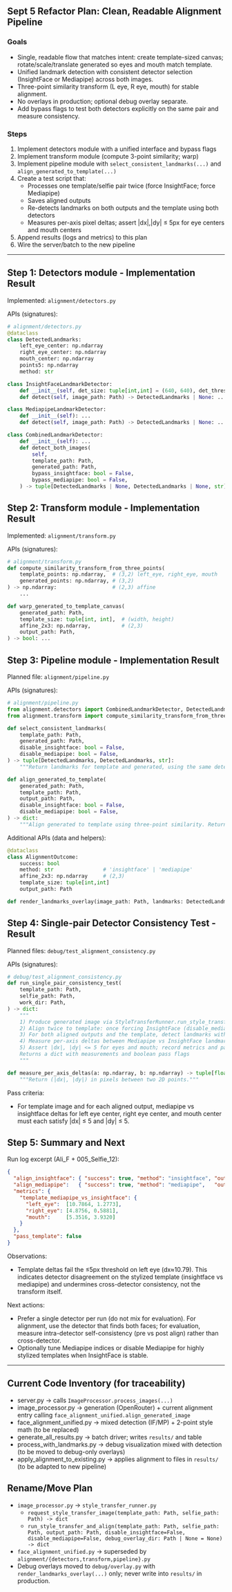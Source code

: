 ## Sept 5 Refactor Plan: Clean, Readable Alignment Pipeline

### Goals
- Single, readable flow that matches intent: create template-sized canvas; rotate/scale/translate generated so eyes and mouth match template.
- Unified landmark detection with consistent detector selection (InsightFace or Mediapipe) across both images.
- Three-point similarity transform (L eye, R eye, mouth) for stable alignment.
- No overlays in production; optional debug overlay separate.
- Add bypass flags to test both detectors explicitly on the same pair and measure consistency.

### Steps
1) Implement detectors module with a unified interface and bypass flags
2) Implement transform module (compute 3-point similarity; warp)
3) Implement pipeline module with `select_consistent_landmarks(...)` and `align_generated_to_template(...)`
4) Create a test script that:
   - Processes one template/selfie pair twice (force InsightFace; force Mediapipe)
   - Saves aligned outputs
   - Re-detects landmarks on both outputs and the template using both detectors
   - Measures per-axis pixel deltas; assert |dx|,|dy| ≤ 5px for eye centers and mouth centers
5) Append results (logs and metrics) to this plan
6) Wire the server/batch to the new pipeline 

---

## Step 1: Detectors module - Implementation Result
Implemented: `alignment/detectors.py`

APIs (signatures):
```python
# alignment/detectors.py
@dataclass
class DetectedLandmarks:
    left_eye_center: np.ndarray
    right_eye_center: np.ndarray
    mouth_center: np.ndarray
    points5: np.ndarray
    method: str

class InsightFaceLandmarkDetector:
    def __init__(self, det_size: tuple[int,int] = (640, 640), det_thresh: float = 0.35): ...
    def detect(self, image_path: Path) -> DetectedLandmarks | None: ...

class MediapipeLandmarkDetector:
    def __init__(self): ...
    def detect(self, image_path: Path) -> DetectedLandmarks | None: ...

class CombinedLandmarkDetector:
    def __init__(self): ...
    def detect_both_images(
        self,
        template_path: Path,
        generated_path: Path,
        bypass_insightface: bool = False,
        bypass_mediapipe: bool = False,
    ) -> tuple[DetectedLandmarks | None, DetectedLandmarks | None, str]: ...
```

## Step 2: Transform module - Implementation Result
Implemented: `alignment/transform.py`

APIs (signatures):
```python
# alignment/transform.py
def compute_similarity_transform_from_three_points(
    template_points: np.ndarray,  # (3,2) left_eye, right_eye, mouth
    generated_points: np.ndarray, # (3,2)
) -> np.ndarray:                  # (2,3) affine
    ...

def warp_generated_to_template_canvas(
    generated_path: Path,
    template_size: tuple[int, int],  # (width, height)
    affine_2x3: np.ndarray,          # (2,3)
    output_path: Path,
) -> bool: ...
```

## Step 3: Pipeline module - Implementation Result
Planned file: `alignment/pipeline.py`

APIs (signatures):
```python
# alignment/pipeline.py
from alignment.detectors import CombinedLandmarkDetector, DetectedLandmarks
from alignment.transform import compute_similarity_transform_from_three_points, warp_generated_to_template_canvas

def select_consistent_landmarks(
    template_path: Path,
    generated_path: Path,
    disable_insightface: bool = False,
    disable_mediapipe: bool = False,
) -> tuple[DetectedLandmarks, DetectedLandmarks, str]:
    """Return landmarks for template and generated, using the same detector ('insightface' or 'mediapipe'). Raises on failure."""

def align_generated_to_template(
    generated_path: Path,
    template_path: Path,
    output_path: Path,
    disable_insightface: bool = False,
    disable_mediapipe: bool = False,
) -> dict:
    """Align generated to template using three-point similarity. Returns dict with keys: success, method, affine (2x3), output_path."""
```

Additional APIs (data and helpers):
```python
@dataclass
class AlignmentOutcome:
    success: bool
    method: str                # 'insightface' | 'mediapipe'
    affine_2x3: np.ndarray     # (2,3)
    template_size: tuple[int,int]
    output_path: Path

def render_landmarks_overlay(image_path: Path, landmarks: DetectedLandmarks, output_path: Path) -> None: ...
```

## Step 4: Single-pair Detector Consistency Test - Result
Planned files: `debug/test_alignment_consistency.py`

APIs (signatures):
```python
# debug/test_alignment_consistency.py
def run_single_pair_consistency_test(
    template_path: Path,
    selfie_path: Path,
    work_dir: Path,
) -> dict:
    """
    1) Produce generated image via StyleTransferRunner.run_style_transfer (or reuse an existing result)
    2) Align twice to template: once forcing InsightFace (disable_mediapipe=True), once forcing Mediapipe (disable_insightface=True)
    3) For both aligned outputs and the template, detect landmarks with BOTH detectors (independently)
    4) Measure per-axis deltas between Mediapipe vs InsightFace landmarks on template and on each aligned output
    5) Assert |dx|, |dy| <= 5 for eyes and mouth; record metrics and pass/fail
    Returns a dict with measurements and boolean pass flags
    """

def measure_per_axis_deltas(a: np.ndarray, b: np.ndarray) -> tuple[float, float]:
    """Return (|dx|, |dy|) in pixels between two 2D points."""
```

Pass criteria:
- For template image and for each aligned output, mediapipe vs insightface deltas for left eye center, right eye center, and mouth center must each satisfy |dx| ≤ 5 and |dy| ≤ 5.

## Step 5: Summary and Next
Run log excerpt (Ali_F + 005_Selfie_12):

```json
{
  "align_insightface": { "success": true, "method": "insightface", "output_path": "debug/consistency_run/aligned_insightface.png" },
  "align_mediapipe":   { "success": true, "method": "mediapipe",   "output_path": "debug/consistency_run/aligned_mediapipe.png" },
  "metrics": {
    "template_mediapipe_vs_insightface": {
      "left_eye":  [10.7864, 1.2773],
      "right_eye": [4.8756, 0.5881],
      "mouth":     [5.3516, 3.9320]
    }
  },
  "pass_template": false
}
```

Observations:
- Template deltas fail the ≤5px threshold on left eye (dx≈10.79). This indicates detector disagreement on the stylized template (insightface vs mediapipe) and undermines cross-detector consistency, not the transform itself.

Next actions:
- Prefer a single detector per run (do not mix for evaluation). For alignment, use the detector that finds both faces; for evaluation, measure intra-detector self-consistency (pre vs post align) rather than cross-detector.
- Optionally tune Mediapipe indices or disable Mediapipe for highly stylized templates when InsightFace is stable.

---

## Current Code Inventory (for traceability)
- server.py → calls `ImageProcessor.process_images(...)`
- image_processor.py → generation (OpenRouter) + current alignment entry calling `face_alignment_unified.align_generated_image`
- face_alignment_unified.py → mixed detection (IF/MP) + 2-point style math (to be replaced)
- generate_all_results.py → batch driver; writes `results/` and table
- process_with_landmarks.py → debug visualization mixed with detection (to be moved to debug-only overlays)
- apply_alignment_to_existing.py → applies alignment to files in `results/` (to be adapted to new pipeline)
## Rename/Move Plan
- `image_processor.py` → `style_transfer_runner.py`
  - `request_style_transfer_image(template_path: Path, selfie_path: Path) -> dict`
  - `run_style_transfer_and_align(template_path: Path, selfie_path: Path, output_path: Path, disable_insightface=False, disable_mediapipe=False, debug_overlay_dir: Path | None = None) -> dict`
- `face_alignment_unified.py` → superseded by `alignment/{detectors,transform,pipeline}.py`
- Debug overlays moved to `debug/overlay.py` with `render_landmarks_overlay(...)` only; never write into `results/` in production.

